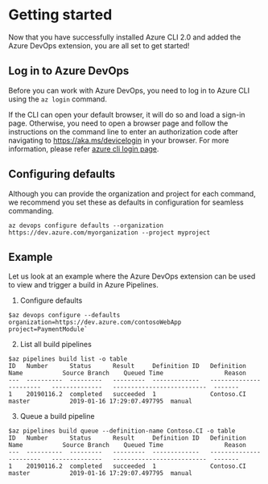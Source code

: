 # Getting started
Now that you have successfully installed Azure CLI 2.0 and added the Azure DevOps extension, you are all set to get started!

## Log in to Azure DevOps
Before you can work with Azure DevOps, you need to log in to Azure CLI using the `az login` command.

If the CLI can open your default browser, it will do so and load a sign-in page.
Otherwise, you need to open a browser page and follow the instructions on the command line to enter an authorization code after navigating to https://aka.ms/devicelogin in your browser. For more information, please refer [azure cli login page](https://docs.microsoft.com/en-us/cli/azure/authenticate-azure-cli?view=azure-cli-latest).

## Configuring defaults
Although you can provide the organization and project for each command, we recommend you set these as defaults in configuration for seamless commanding. 

`az devops configure defaults --organization https://dev.azure.com/myorganization --project myproject`

## Example

Let us look at an example where the Azure DevOps extension can be used to view and trigger a build in Azure Pipelines.

1. Configure defaults
```
$az devops configure --defaults organization=https://dev.azure.com/contosoWebApp project=PaymentModule`
```
2. List all build pipelines
```
$az pipelines build list -o table
ID   Number      Status      Result     Definition ID   Definition Name           Source Branch    Queued Time                 Reason  
---  ----------  ---------   ---------  -------------   -----------------------   --------------   --------------------------  -------
1    20190116.2  completed   succeeded  1               Contoso.CI                master           2019-01-16 17:29:07.497795  manual
```
3. Queue a build pipeline
```
$az pipelines build queue --definition-name Contoso.CI -o table
ID   Number      Status      Result     Definition ID   Definition Name           Source Branch    Queued Time                 Reason  
---  ----------  ---------   ---------  -------------   -----------------------   --------------   --------------------------  -------
1    20190116.2  completed   succeeded  1               Contoso.CI                master           2019-01-16 17:29:07.497795  manual
```
